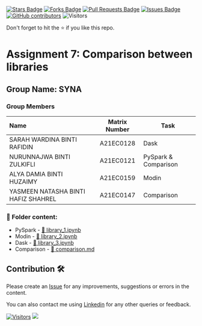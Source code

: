 <a href="https://github.com/drshahizan/Python-big-data/stargazers"><img src="https://img.shields.io/github/stars/drshahizan/Python-big-data" alt="Stars Badge"/></a>
<a href="https://github.com/drshahizan/Python-big-data/network/members"><img src="https://img.shields.io/github/forks/drshahizan/Python-big-data" alt="Forks Badge"/></a>
<a href="https://github.com/drshahizan/Python-big-data/pulls"><img src="https://img.shields.io/github/issues-pr/drshahizan/Python-big-data" alt="Pull Requests Badge"/></a>
<a href="https://github.com/drshahizan/Python-big-data/issues"><img src="https://img.shields.io/github/issues/drshahizan/Python-big-data" alt="Issues Badge"/></a>
<a href="https://github.com/drshahizan/Python-big-data/graphs/contributors"><img alt="GitHub contributors" src="https://img.shields.io/github/contributors/drshahizan/Python-big-data?color=2b9348"></a>
![Visitors](https://api.visitorbadge.io/api/visitors?path=https%3A%2F%2Fgithub.com%2Fdrshahizan%2FPython-big-data&labelColor=%23d9e3f0&countColor=%23697689&style=flat)

Don't forget to hit the :star: if you like this repo.

# Assignment 7: Comparison between libraries
## Group Name: SYNA
### Group Members

| Name                                     | Matrix Number | Task |
| :---------------------------------------- | :-------------: | ------------- |
| SARAH WARDINA BINTI RAFIDIN | A21EC0128 | Dask
| NURUNNAJWA BINTI ZULKIFLI | A21EC0121 | PySpark & Comparison
| ALYA DAMIA BINTI HUZAIMY | A21EC0159 | Modin 
| YASMEEN NATASHA BINTI HAFIZ SHAHREL | A21EC0147 | Comparison

### 📂 Folder content:
* PySpark - [📖 library_1.ipynb](https://github.com/drshahizan/Python-big-data/blob/main/assignment/ass7/hpdp/SYNA/ASSIGNMENT7_PySpark_SYNA_.ipynb)
* Modin - [📖 library_2.ipynb](https://github.com/drshahizan/Python-big-data/blob/main/assignment/ass7/hpdp/SYNA/ASSIGNMENT7_MODIN_SYNA.ipynb)
* Dask - [📖 library_3.ipynb](https://github.com/drshahizan/Python-big-data/blob/main/assignment/ass7/hpdp/SYNA/ASSIGNMENT7_Dask_SYNA.ipynb)
* Comparison -  [📖 comparison.md](https://github.com/drshahizan/Python-big-data/blob/main/assignment/ass7/hpdp/SYNA/comparison.md)






## Contribution 🛠️
Please create an [Issue](https://github.com/drshahizan/Python_EDA/issues) for any improvements, suggestions or errors in the content.

You can also contact me using [Linkedin](https://www.linkedin.com/in/drshahizan/) for any other queries or feedback.

[![Visitors](https://api.visitorbadge.io/api/visitors?path=https%3A%2F%2Fgithub.com%2Fdrshahizan&labelColor=%23697689&countColor=%23555555&style=plastic)](https://visitorbadge.io/status?path=https%3A%2F%2Fgithub.com%2Fdrshahizan)
![](https://hit.yhype.me/github/profile?user_id=81284918)



